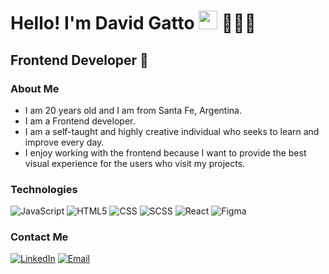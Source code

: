 <h1>Hello! I'm David Gatto <img src="https://raw.githubusercontent.com/iampavangandhi/iampavangandhi/master/gifs/Hi.gif" width="30px"> 👨🏻‍💻</h1>
<h2>Frontend Developer 🎨</h2>

### About Me
- I am 20 years old and I am from Santa Fe, Argentina.
- I am a Frontend developer.
- I am a self-taught and highly creative individual who seeks to learn and improve every day.
- I enjoy working with the frontend because I want to provide the best visual experience for the users who visit my projects.

### Technologies
  ![JavaScript](https://img.shields.io/badge/-JavaScript-333333?style=flat&logo=javascript)
  ![HTML5](https://img.shields.io/badge/-HTML5-333333?style=flat&logo=HTML5)
  ![CSS](https://img.shields.io/badge/-CSS-333333?style=flat&logo=CSS3&logoColor=1572B6)
  ![SCSS](https://img.shields.io/badge/-SCSS-333333?style=flat&logo=SASS&logoColor=CE6B9E)
  ![React](https://img.shields.io/badge/-React-333333?style=flat&logo=react)
  ![Figma](https://img.shields.io/badge/-Figma-333333?style=flat&logo=figma)
  
  
### Contact Me
<a href="https://www.linkedin.com/in/david-gatto-451aba255/"><img alt="LinkedIn" src="https://img.shields.io/badge/LinkedIn-David%20Gatto-blue?style=flat-square&logo=linkedin"></a>
<a href="maurovera069@gmail.com"><img alt="Email" src="https://img.shields.io/badge/Gmail-daviddgatto@gmail.com-red?style=flat-square&logo=gmail"></a>
